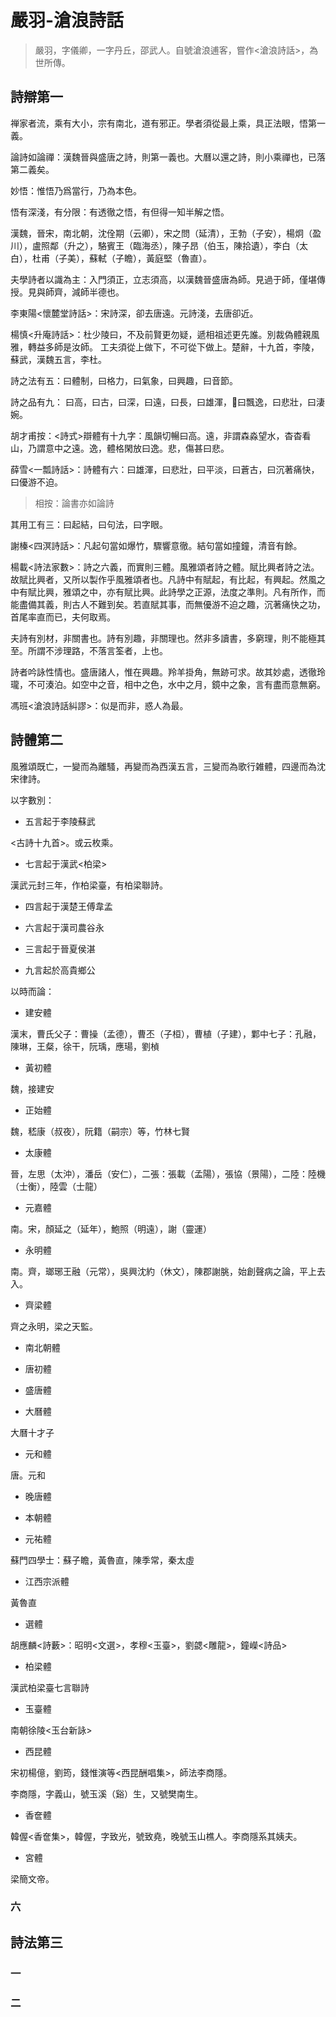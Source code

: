 # 嚴羽-滄浪詩話

> 嚴羽，字儀卿，一字丹丘，邵武人。自號滄浪逋客，嘗作<滄浪詩話>，為世所傳。

## 詩辯第一

禅家者流，乘有大小，宗有南北，道有邪正。學者須從最上乘，具正法眼，悟第一義。

論詩如論禪：漢魏晉與盛唐之詩，則第一義也。大曆以還之詩，則小乘禪也，已落第二義矣。

妙悟：惟悟乃爲當行，乃為本色。

悟有深淺，有分限：有透徹之悟，有但得一知半解之悟。

漢魏，晉宋，南北朝，沈佺期（云卿），宋之問（延清），王勃（子安），楊炯（盈川），盧照鄰（升之），駱賓王（臨海丞），陳子昂（伯玉，陳拾遺），李白（太白），杜甫（子美），蘇軾（子瞻），黃庭堅（魯直）。

夫學詩者以識為主：入門須正，立志須高，以漢魏晉盛唐為師。見過于師，僅堪傳授。見與師齊，減師半德也。

李東陽<懷麓堂詩話>：宋詩深，卻去唐遠。元詩淺，去唐卻近。

楊慎<升庵詩話>：杜少陵曰，不及前賢更勿疑，遞相祖述更先誰。別裁偽體親風雅，轉益多師是汝師。
工夫須從上做下，不可從下做上。楚辭，十九首，李陵，蘇武，漢魏五言，李杜。

詩之法有五：曰體制，曰格力，曰氣象，曰興趣，曰音節。

詩之品有九： 曰高，曰古，曰深，曰遠，曰長，曰雄渾，曰飄逸，曰悲壯，曰淒婉。

胡才甫按：<詩式>辯體有十九字：風韻切暢曰高。遠，非謂森淼望水，杳杳看山，乃謂意中之遠。逸，體格閑放曰逸。悲，傷甚曰悲。

薛雪<一瓢詩話>：詩體有六：曰雄渾，曰悲壯，曰平淡，曰蒼古，曰沉著痛快，曰優游不迫。

> 相按：論書亦如論詩

其用工有三：曰起結，曰句法，曰字眼。

謝榛<四溟詩話>：凡起句當如爆竹，驟響意徹。結句當如撞鐘，清音有餘。

楊載<詩法家數>：詩之六義，而實則三體。風雅頌者詩之體。賦比興者詩之法。故賦比興者，又所以製作乎風雅頌者也。凡詩中有賦起，有比起，有興起。然風之中有賦比興，雅頌之中，亦有賦比興。此詩學之正源，法度之準則。凡有所作，而能盡備其義，則古人不難到矣。若直賦其事，而無優游不迫之趣，沉著痛快之功，首尾率直而已，夫何取焉。

夫詩有別材，非關書也。詩有別趣，非關理也。然非多讀書，多窮理，則不能極其至。所謂不涉理路，不落言筌者，上也。

詩者吟詠性情也。盛唐諸人，惟在興趣。羚羊掛角，無跡可求。故其妙處，透徹玲瓏，不可湊泊。如空中之音，相中之色，水中之月，鏡中之象，言有盡而意無窮。

馮班<滄浪詩話糾謬>：似是而非，惑人為最。

## 詩體第二

風雅頌既亡，一變而為離騷，再變而為西漢五言，三變而為歌行雑體，四邊而為沈宋律詩。

以字數別：

- 五言起于李陵蘇武

<古詩十九首>。或云枚乘。

- 七言起于漢武<柏梁>

漢武元封三年，作柏梁臺，有柏梁聯詩。

- 四言起于漢楚王傅韋孟

- 六言起于漢司農谷永

- 三言起于晉夏侯湛

- 九言起於高貴鄉公

以時而論：

- 建安體

漢末，曹氏父子：曹操（孟德），曹丕（子桓），曹植（子建），鄴中七子：孔融，陳琳，王粲，徐干，阮瑀，應瑒，劉楨

- 黃初體

魏，接建安

- 正始體

魏，嵇康（叔夜），阮籍（嗣宗）等，竹林七賢

- 太康體

晉，左思（太沖），潘岳（安仁），二張：張載（孟陽），張協（景陽），二陸：陸機（士衡），陸雲（士龍）

- 元嘉體

南。宋，顏延之（延年），鮑照（明遠），謝（靈運）

- 永明體

南。齊，瑯琊王融（元常），吳興沈約（休文），陳郡謝脁，始創聲病之論，平上去入。

- 齊梁體

齊之永明，梁之天監。

- 南北朝體

- 唐初體

- 盛唐體

- 大曆體

大曆十才子

- 元和體

唐。元和

- 晚唐體

- 本朝體

- 元祐體

蘇門四學士：蘇子瞻，黃魯直，陳季常，秦太虛

- 江西宗派體

黃魯直

- 選體

胡應麟<詩藪>：昭明<文選>，孝穆<玉臺>，劉勰<雕龍>，鐘嶸<詩品>

- 柏梁體

漢武柏梁臺七言聯詩

- 玉臺體

南朝徐陵<玉台新詠>

- 西昆體

宋初楊億，劉筠，錢惟演等<西昆酬唱集>，師法李商隱。

李商隱，字義山，號玉溪（谿）生，又號樊南生。

- 香奩體

韓偓<香奩集>，韓偓，字致光，號致堯，晚號玉山樵人。李商隱系其姨夫。

- 宮體

梁簡文帝。

### 六

## 詩法第三

### 一



### 二
